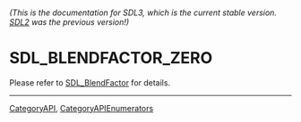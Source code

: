 ###### (This is the documentation for SDL3, which is the current stable version. [SDL2](https://wiki.libsdl.org/SDL2/) was the previous version!)
# SDL_BLENDFACTOR_ZERO

Please refer to [SDL_BlendFactor](SDL_BlendFactor) for details.

----
[CategoryAPI](CategoryAPI), [CategoryAPIEnumerators](CategoryAPIEnumerators)

